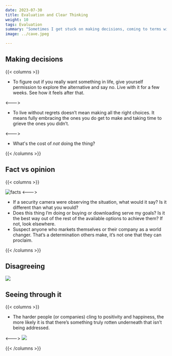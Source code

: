 ```yaml
---
date: 2023-07-30
title: Evaluation and Clear Thinking
weight: 10
tags: Evaluation
summary: "Sometimes I get stuck on making decisions, coming to terms with an idea or choice, or just plain seeing through the muck."
image: ../cave.jpeg

---
```


## Making decisions
{{< columns >}}
- To figure out if you really want something in life, give yourself permission to explore the alternative and say no. Live with it for a few weeks. See how it feels after that. 

<--->

- To live without regrets doesn’t mean making all the right choices. It means fully embracing the ones you do get to make and taking time to grieve the ones you didn’t. 


<--->
- What's the cost of _not_ doing the thing?

{{< /columns >}}


## Fact vs opinion
{{< columns >}}

![facts](/facts.webp)
<--->
- If a security camera were observing the situation, what would it say? Is it different than what you would?
- Does this thing I’m doing or buying or downloading serve my goals? Is it the best way out of the rest of the available options to achieve them? If not, look elsewhere. 
- Suspect anyone who markets themselves or their company as a world changer. That’s a determination others make, it’s not one that they can proclaim. 

{{< /columns >}}




## Disagreeing
![](/Baldwin.webp)

## Seeing through it

{{< columns >}}
- The harder people (or companies) cling to positivity and happiness, the more likely it is that there’s something truly rotten underneath that isn’t being addressed.

<--->
![](/abuse.webp)

{{< /columns >}}
